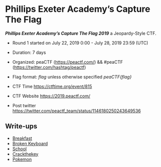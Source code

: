 # Phillips Exeter Academy’s Capture The Flag

***Phillips Exeter Academy’s Capture The Flag 2019*** a Jeopardy-Style CTF.
* Round 1 started on July 22, 2019 0:00 - July 28, 2019 23:59 (UTC)
* Duration: 7 days
* Organized: peaCTF (https://peactf.com/) && #peaCTF (https://twitter.com/hashtag/peactf)
* Flag format: *flag* unless otherwise specified *peaCTF{flag}*

* CTF Time https://ctftime.org/event/815
* CTF Website https://2019.peactf.com/
* Post twitter https://twitter.com/peactf_team/status/1146180250243649536

## Write-ups

* [Breakfast](https://github.com/1r0dm480/CTF-Wr1T3uPs/tree/master/peaCTF2019/crypto/Breakfast)
* [Broken Keyboard](https://github.com/1r0dm480/CTF-Wr1T3uPs/tree/master/peaCTF2019/crypto/Broken_Keyboard)
* [School](https://github.com/1r0dm480/CTF-Wr1T3uPs/tree/master/peaCTF2019/crypto/School)
* [Crackthekey](https://github.com/1r0dm480/CTF-Wr1T3uPs/tree/master/peaCTF2019/crypto/Crackthekey)
* [Pokemon](https://github.com/1r0dm480/CTF-Wr1T3uPs/tree/master/peaCTF2019/Forensics/Pokemon)
